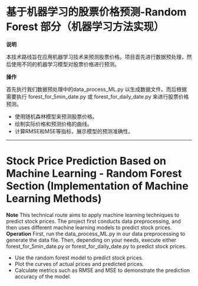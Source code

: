 # 基于机器学习的股票价格预测-Random Forest 部分（机器学习方法实现）

**说明**

本技术路线旨在应用机器学习技术来预测股票价格。项目首先进行数据预处理，然后使用不同的机器学习模型对股票价格进行预测。

**操作**

首先执行我们数据预处理中的data_process_ML.py 以生成数据文件。而后根据需要执行 forest_for_5min_date.py 或 forest_for_daily_date.py 来进行股票价格预测。

- 使用随机森林模型来预测股票价格。
- 绘制实际价格和预测价格的曲线。
- 计算RMSE和MSE等指标，展示模型的预测准确性。

---

# Stock Price Prediction Based on Machine Learning - Random Forest Section (Implementation of Machine Learning Methods) 

**Note** 
This technical route aims to apply machine learning techniques to predict stock prices. The project first conducts data preprocessing, and then uses different machine learning models to predict stock prices. 
**Operation** 
First, run the data_process_ML.py in our data preprocessing to generate the data file. Then, depending on your needs, execute either forest_for_5min_date.py or forest_for_daily_date.py to predict stock prices. 
- Use the random forest model to predict stock prices.
- Plot the curves of actual prices and predicted prices.
- Calculate metrics such as RMSE and MSE to demonstrate the prediction accuracy of the model.